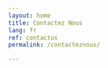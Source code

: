```yaml
---
layout: home
title: Contactez Nous
lang: fr
ref: contactus
permalink: /contacteznous/

---
```

<script src="https://portal.hipporello.net/default/embed.js?formId=09189800e4e84be587017c5843ecf3db"></script>


